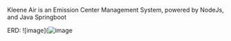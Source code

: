 Kleene Air is an Emission Center Management System, powered by NodeJs, and Java Springboot

ERD:
![image](![image](https://user-images.githubusercontent.com/111875528/203082241-e77c77d6-7c70-4a69-87d8-d1f11c3c3729.png)
